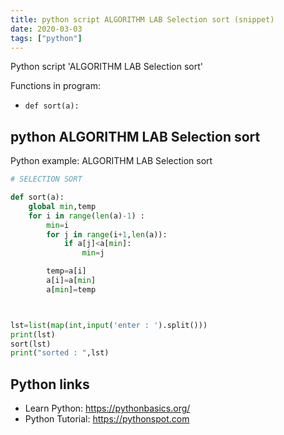 ```yaml
---
title: python script ALGORITHM LAB Selection sort (snippet)
date: 2020-03-03
tags: ["python"]
---
```

Python script 'ALGORITHM LAB Selection sort'

Functions in program: 
* `def sort(a):`

## python ALGORITHM LAB Selection sort

Python example: ALGORITHM LAB Selection sort

```python
# SELECTION SORT

def sort(a):
    global min,temp
    for i in range(len(a)-1) :
        min=i
        for j in range(i+1,len(a)):
            if a[j]<a[min]:
                min=j

        temp=a[i]
        a[i]=a[min]
        a[min]=temp



lst=list(map(int,input('enter : ').split()))
print(lst)
sort(lst)
print("sorted : ",lst)


```

## Python links

- Learn Python: https://pythonbasics.org/
- Python Tutorial: https://pythonspot.com
